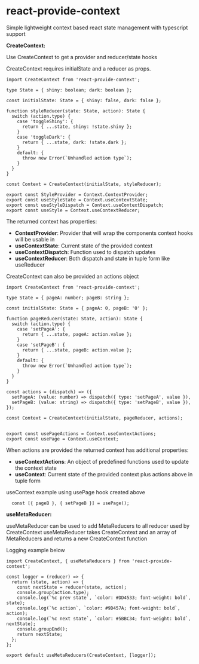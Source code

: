 # react-provide-context
Simple lightweight context based react state management with typescript support

**CreateContext:**

Use CreateContext to get a provider and reducer/state hooks

CreateContext requires initialState and a reducer as props.

```  
import CreateContext from 'react-provide-context';

type State = { shiny: boolean; dark: boolean };

const initialState: State = { shiny: false, dark: false };

function styleReducer(state: State, action): State {
  switch (action.type) {
    case 'toggleShiny': {
      return { ...state, shiny: !state.shiny };
    }
    case 'toggleDark': {
      return { ...state, dark: !state.dark };
    }
    default: {
      throw new Error(`Unhandled action type`);
    }
  }
}

const Context = CreateContext(initialState, styleReducer);

export const StyleProvider = Context.ContextProvider;
export const useStyleState = Context.useContextState;
export const useStyleDispatch = Context.useContextDispatch;
export const useStyle = Context.useContextReducer;

``` 
The returned context has properties:

* **ContextProvider**: Provider that will wrap the components context  hooks will be usable in
* **useContextState**: Current state of the provided context
* **useContextDispatch**: Function used to dispatch updates
* **useContextReducer**: Both dispatch and state in tuple form like useReducer

CreateContext can also be provided an actions object

``` 
import CreateContext from 'react-provide-context';

type State = { pageA: number; pageB: string };

const initialState: State = { pageA: 0, pageB: '0' };

function pageReducer(state: State, action): State {
  switch (action.type) {
    case 'setPageA': {
      return { ...state, pageA: action.value };
    }
    case 'setPageB': {
      return { ...state, pageB: action.value };
    }
    default: {
      throw new Error(`Unhandled action type`);
    }
  }
}

const actions = (dispatch) => ({
  setPageA: (value: number) => dispatch({ type: 'setPageA', value }),
  setPageB: (value: string) => dispatch({ type: 'setPageB', value }),
});

const Context = CreateContext(initialState, pageReducer, actions);


export const usePageActions = Context.useContextActions;
export const usePage = Context.useContext;
``` 

When actions are provided the returned context has additional properties:

* **useContextActions**: An object of predefined functions used to update the context state
* **useContext**:  Current state of the provided context plus actions above in tuple form

useContext example using usePage hook created above

``` 
  const [{ pageB }, { setPageB }] = usePage();
``` 

**useMetaReducer:**

useMetaReducer can be used to add MetaReducers to all reducer used by CreateContext
useMetaReducer takes CreateContext and an array of MetaReducers and returns a new CreateContext function

Logging example below

``` 
import CreateContext, { useMetaReducers } from 'react-provide-context';

const logger = (reducer) => {
  return (state, action) => {
    const nextState = reducer(state, action);
    console.group(action.type);
    console.log(`%c prev state`, `color: #DD4533; font-weight: bold`, state);
    console.log(`%c action`, `color: #9D457A; font-weight: bold`, action);
    console.log(`%c next state`, `color: #5BBC34; font-weight: bold`, nextState);
    console.groupEnd();
    return nextState;
  };
};

export default useMetaReducers(CreateContext, [logger]);
``` 
